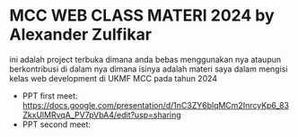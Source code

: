 # MCC WEB CLASS MATERI 2024 by Alexander Zulfikar
ini adalah project terbuka dimana anda bebas menggunakan nya ataupun berkontribusi di dalam nya 
dimana isinya adalah materi saya dalam mengisi kelas web development di UKMF MCC pada tahun 2024 


* PPT first meet: https://docs.google.com/presentation/d/1nC3ZY6blqMCm2InrcyKp6_83ZkxUlMRvqA_PV7pVbA4/edit?usp=sharing
* PPT second meet: 
